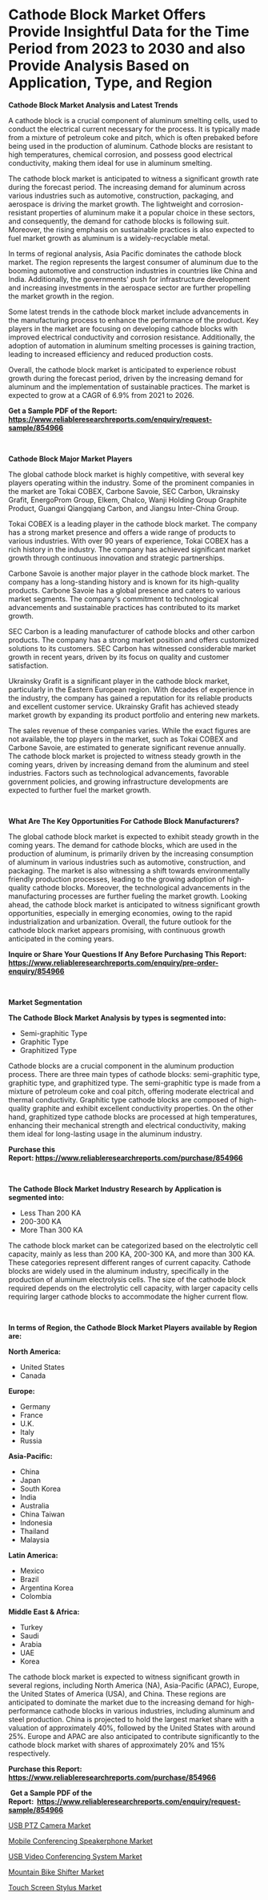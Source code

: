<p><h1>Cathode Block Market Offers Provide Insightful Data for the Time Period from 2023 to 2030 and also Provide Analysis Based on Application, Type, and Region</h1></p><p><strong>Cathode Block Market Analysis and Latest Trends</strong></p>
<p><p>A cathode block is a crucial component of aluminum smelting cells, used to conduct the electrical current necessary for the process. It is typically made from a mixture of petroleum coke and pitch, which is often prebaked before being used in the production of aluminum. Cathode blocks are resistant to high temperatures, chemical corrosion, and possess good electrical conductivity, making them ideal for use in aluminum smelting.</p><p>The cathode block market is anticipated to witness a significant growth rate during the forecast period. The increasing demand for aluminum across various industries such as automotive, construction, packaging, and aerospace is driving the market growth. The lightweight and corrosion-resistant properties of aluminum make it a popular choice in these sectors, and consequently, the demand for cathode blocks is following suit. Moreover, the rising emphasis on sustainable practices is also expected to fuel market growth as aluminum is a widely-recyclable metal.</p><p>In terms of regional analysis, Asia Pacific dominates the cathode block market. The region represents the largest consumer of aluminum due to the booming automotive and construction industries in countries like China and India. Additionally, the governments' push for infrastructure development and increasing investments in the aerospace sector are further propelling the market growth in the region.</p><p>Some latest trends in the cathode block market include advancements in the manufacturing process to enhance the performance of the product. Key players in the market are focusing on developing cathode blocks with improved electrical conductivity and corrosion resistance. Additionally, the adoption of automation in aluminum smelting processes is gaining traction, leading to increased efficiency and reduced production costs.</p><p>Overall, the cathode block market is anticipated to experience robust growth during the forecast period, driven by the increasing demand for aluminum and the implementation of sustainable practices. The market is expected to grow at a CAGR of 6.9% from 2021 to 2026.</p></p>
<p><strong>Get a Sample PDF of the Report:&nbsp; <a href="https://www.reliableresearchreports.com/enquiry/request-sample/854966">https://www.reliableresearchreports.com/enquiry/request-sample/854966</a></strong></p>
<p>&nbsp;</p>
<p><strong>Cathode Block Major Market Players</strong></p>
<p><p>The global cathode block market is highly competitive, with several key players operating within the industry. Some of the prominent companies in the market are Tokai COBEX, Carbone Savoie, SEC Carbon, Ukrainsky Grafit, EnergoProm Group, Elkem, Chalco, Wanji Holding Group Graphite Product, Guangxi Qiangqiang Carbon, and Jiangsu Inter-China Group.</p><p>Tokai COBEX is a leading player in the cathode block market. The company has a strong market presence and offers a wide range of products to various industries. With over 90 years of experience, Tokai COBEX has a rich history in the industry. The company has achieved significant market growth through continuous innovation and strategic partnerships. </p><p>Carbone Savoie is another major player in the cathode block market. The company has a long-standing history and is known for its high-quality products. Carbone Savoie has a global presence and caters to various market segments. The company's commitment to technological advancements and sustainable practices has contributed to its market growth.</p><p>SEC Carbon is a leading manufacturer of cathode blocks and other carbon products. The company has a strong market position and offers customized solutions to its customers. SEC Carbon has witnessed considerable market growth in recent years, driven by its focus on quality and customer satisfaction.</p><p>Ukrainsky Grafit is a significant player in the cathode block market, particularly in the Eastern European region. With decades of experience in the industry, the company has gained a reputation for its reliable products and excellent customer service. Ukrainsky Grafit has achieved steady market growth by expanding its product portfolio and entering new markets.</p><p>The sales revenue of these companies varies. While the exact figures are not available, the top players in the market, such as Tokai COBEX and Carbone Savoie, are estimated to generate significant revenue annually. The cathode block market is projected to witness steady growth in the coming years, driven by increasing demand from the aluminum and steel industries. Factors such as technological advancements, favorable government policies, and growing infrastructure developments are expected to further fuel the market growth.</p></p>
<p>&nbsp;</p>
<p><strong>What Are The Key Opportunities For Cathode Block Manufacturers?</strong></p>
<p><p>The global cathode block market is expected to exhibit steady growth in the coming years. The demand for cathode blocks, which are used in the production of aluminum, is primarily driven by the increasing consumption of aluminum in various industries such as automotive, construction, and packaging. The market is also witnessing a shift towards environmentally friendly production processes, leading to the growing adoption of high-quality cathode blocks. Moreover, the technological advancements in the manufacturing processes are further fueling the market growth. Looking ahead, the cathode block market is anticipated to witness significant growth opportunities, especially in emerging economies, owing to the rapid industrialization and urbanization. Overall, the future outlook for the cathode block market appears promising, with continuous growth anticipated in the coming years.</p></p>
<p><strong>Inquire or Share Your Questions If Any Before Purchasing This Report: <a href="https://www.reliableresearchreports.com/enquiry/pre-order-enquiry/854966">https://www.reliableresearchreports.com/enquiry/pre-order-enquiry/854966</a></strong></p>
<p>&nbsp;</p>
<p><strong>Market Segmentation</strong></p>
<p><strong>The Cathode Block Market Analysis by types is segmented into:</strong></p>
<p><ul><li>Semi-graphitic Type</li><li>Graphitic Type</li><li>Graphitized Type</li></ul></p>
<p><p>Cathode blocks are a crucial component in the aluminum production process. There are three main types of cathode blocks: semi-graphitic type, graphitic type, and graphitized type. The semi-graphitic type is made from a mixture of petroleum coke and coal pitch, offering moderate electrical and thermal conductivity. Graphitic type cathode blocks are composed of high-quality graphite and exhibit excellent conductivity properties. On the other hand, graphitized type cathode blocks are processed at high temperatures, enhancing their mechanical strength and electrical conductivity, making them ideal for long-lasting usage in the aluminum industry.</p></p>
<p><strong>Purchase this Report:&nbsp;<a href="https://www.reliableresearchreports.com/purchase/854966">https://www.reliableresearchreports.com/purchase/854966</a></strong></p>
<p>&nbsp;</p>
<p><strong>The Cathode Block Market Industry Research by Application is segmented into:</strong></p>
<p><ul><li>Less Than 200 KA</li><li>200-300 KA</li><li>More Than 300 KA</li></ul></p>
<p><p>The cathode block market can be categorized based on the electrolytic cell capacity, mainly as less than 200 KA, 200-300 KA, and more than 300 KA. These categories represent different ranges of current capacity. Cathode blocks are widely used in the aluminum industry, specifically in the production of aluminum electrolysis cells. The size of the cathode block required depends on the electrolytic cell capacity, with larger capacity cells requiring larger cathode blocks to accommodate the higher current flow.</p></p>
<p>&nbsp;</p>
<p><strong>In terms of Region, the Cathode Block Market Players available by Region are:</strong></p>
<p>
    <p> <strong> North America: </strong>
        <ul>
            <li>United States</li>
            <li>Canada</li>
        </ul>
        </p> 
    <p> <strong> Europe: </strong>
        <ul>
            <li>Germany</li>
            <li>France</li>
            <li>U.K.</li>
            <li>Italy</li>
            <li>Russia</li>
        </ul>
        </p> 
    <p> <strong> Asia-Pacific: </strong>
        <ul>
            <li>China</li>
            <li>Japan</li>
            <li>South Korea</li>
            <li>India</li>
            <li>Australia</li>
            <li>China Taiwan</li>
            <li>Indonesia</li>
            <li>Thailand</li>
            <li>Malaysia</li>
        </ul>
        </p> 
    <p> <strong> Latin America: </strong>
        <ul>
            <li>Mexico</li>
            <li>Brazil</li>
            <li>Argentina Korea</li>
            <li>Colombia</li>
        </ul>
        </p> 
    <p> <strong> Middle East & Africa: </strong>
        <ul>
            <li>Turkey</li>
            <li>Saudi</li>
            <li>Arabia</li>
            <li>UAE</li>
            <li>Korea</li>
        </ul>
    </p>
    </p>
<p><p>The cathode block market is expected to witness significant growth in several regions, including North America (NA), Asia-Pacific (APAC), Europe, the United States of America (USA), and China. These regions are anticipated to dominate the market due to the increasing demand for high-performance cathode blocks in various industries, including aluminum and steel production. China is projected to hold the largest market share with a valuation of approximately 40%, followed by the United States with around 25%. Europe and APAC are also anticipated to contribute significantly to the cathode block market with shares of approximately 20% and 15% respectively.</p></p>
<p><strong>Purchase this Report: <a href="https://www.reliableresearchreports.com/purchase/854966">https://www.reliableresearchreports.com/purchase/854966</a></strong></p>
<p>&nbsp;<strong>Get a Sample PDF of the Report:&nbsp;&nbsp;<a href="https://www.reliableresearchreports.com/enquiry/request-sample/854966">https://www.reliableresearchreports.com/enquiry/request-sample/854966</a></strong></p>
<p><strong></strong></p>
<p><p><a href="https://medium.com/@darianswift1922/usb-ptz-camera-market-size-cagr-trends-2024-2030-cbde77a7cb30">USB PTZ Camera Market</a></p><p><a href="https://medium.com/@myrtleebert1913/analyzing-mobile-conferencing-speakerphone-market-global-industry-perspective-and-forecast-2023-fde1da97abff">Mobile Conferencing Speakerphone Market</a></p><p><a href="https://medium.com/@zolajenkins1966/usb-video-conferencing-system-market-analysis-its-cagr-market-segmentation-and-global-industry-61808f669ec6">USB Video Conferencing System Market</a></p><p><a href="https://medium.com/@caylawisoky8698/mountain-bike-shifter-market-outlook-industry-overview-and-forecast-2023-to-2030-016b8baf3be5">Mountain Bike Shifter Market</a></p><p><a href="https://medium.com/@lottiejerde6456/touch-screen-stylus-market-competitive-analysis-market-trends-and-forecast-to-2030-5aa483b7946f">Touch Screen Stylus Market</a></p></p>